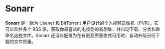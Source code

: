 # Sonarr

**Sonarr** 是一款为 Usenet 和 BitTorrent 用户设计的个人视频录像机（PVR）。它可以监控多个 RSS 源，获取你最喜欢的电视剧的新剧集，并自动下载、分类和重命名这些文件。Sonarr 还可以配置为在有更高质量格式可用时，自动升级已经下载的文件质量。
